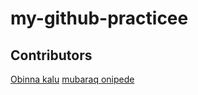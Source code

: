 # my-github-practicee
## Contributors
[Obinna kalu](mailto:obinnakalu263@gmail.com)
[mubaraq onipede](https://github.com/mubarraq)
